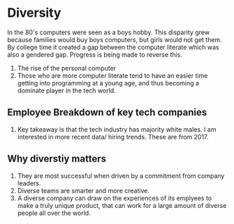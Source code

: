 # Diversity

In the 80's computers were seen as a boys hobby. 
This disparity grew because families would buy boys computers, but girls would not get them. 
By college time it created a gap between the computer literate which was also a gendered gap. 
Progress is being made to reverse this. 

1. The rise of the personal computer
2. Those who are more computer literate tend to have an easier time getting into programming at a young age, and thus becoming a dominate player in the tech world. 


## Employee Breakdown of key tech companies

1. Key takeaway is that the tech industry has majority white males.  I am interested in more recent data/ hiring trends. These are from 2017. 

## Why diverstiy matters

1. They are most successful when driven by a commitment from company leaders. 
2. Diverse teams are smarter and more creative. 
3. A diverse company can draw on the experiences of its emplyees to make a truly unique product, that can work for a large amount of diverse people all over the world. 
